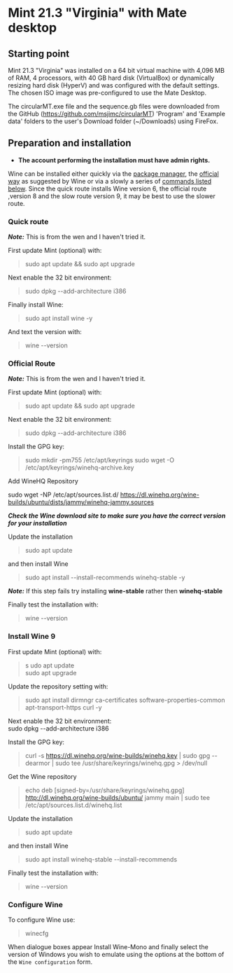 # Mint 21.3 "Virginia" with Mate desktop

## Starting point

Mint 21.3 "Virginia" was installed on a 64 bit virtual machine with 4,096 MB of RAM, 4 processors, with 40 GB hard disk (VirtualBox) or dynamically resizing hard disk (HyperV) and was configured with the default settings. The chosen ISO image was pre-configured to use the Mate Desktop. 

The circularMT.exe file and the sequence.gb files were downloaded from the GitHub (https://github.com/msjimc/circularMT) 'Program' and 'Example data' folders to the user's Download folder (~/Downloads) using FireFox.

## Preparation and installation

* **The account performing the installation must have admin rights.**

Wine can be installed either quickly via the [package manager](#quick-route), the [official way](#official-route) as suggested by Wine or via a slowly a series of [commands listed below](#install-wine-9). Since the quick route installs Wine version 6, the official route ,version 8 and the slow route version 9, it may be best to use the slower route.

### Quick route 

***Note:*** This is from the wen and I haven't tried it.

First update Mint (optional) with:

> sudo apt update && sudo apt upgrade

Next enable the 32 bit environment:

> sudo dpkg --add-architecture i386

Finally install Wine:

> sudo apt install wine -y

And text the version with:

> wine --version

### Official Route

***Note:*** This is from the wen and I haven't tried it.

First update Mint (optional) with:

> sudo apt update && sudo apt upgrade

Next enable the 32 bit environment:

> sudo dpkg --add-architecture i386

Install the GPG key:

> sudo mkdir -pm755 /etc/apt/keyrings
> sudo wget -O /etc/apt/keyrings/winehq-archive.key

Add WineHQ Repository

sudo wget -NP /etc/apt/sources.list.d/ https://dl.winehq.org/wine-builds/ubuntu/dists/jammy/winehq-jammy.sources

***Check the Wine download site to make sure you have the correct version for your installation***

Update the installation

> sudo apt update

and then install Wine 

> sudo apt install --install-recommends winehq-stable -y

***Note:*** If this step fails try installing __wine-stable__ rather then __winehq-stable__ 

Finally test the installation with:

> wine --version

### Install Wine 9

First update Mint (optional) with:

>s udo apt update  
> sudo apt upgrade

Update the repository setting with:   
> sudo apt install dirmngr ca-certificates software-properties-common apt-transport-https curl -y

Next enable the 32 bit environment:  
sudo dpkg --add-architecture i386

Install the GPG key:  
> curl -s https://dl.winehq.org/wine-builds/winehq.key | sudo gpg --dearmor | sudo tee /usr/share/keyrings/winehq.gpg > /dev/null

Get the Wine repository

> echo deb [signed-by=/usr/share/keyrings/winehq.gpg] http://dl.winehq.org/wine-builds/ubuntu/ jammy main | sudo tee /etc/apt/sources.list.d/winehq.list

Update the installation

> sudo apt update

and then install Wine 
> sudo apt install winehq-stable --install-recommends 

Finally test the installation with:  
> wine --version

### Configure Wine

To configure Wine use:

> winecfg

When dialogue boxes appear Install Wine-Mono and finally select the version of Windows you wish to emulate using the options at the bottom of the ```Wine configuration``` form.